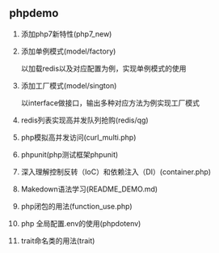 phpdemo
---

1. 添加php7新特性(php7_new)
    
2. 添加单例模式(model/factory)

    以加载redis以及对应配置为例，实现单例模式的使用
    
3. 添加工厂模式(model/sington)

    以interface做接口，输出多种对应方法为例实现工厂模式

4. redis列表实现高并发队列抢购(redis/qg)

5. php模拟高并发访问(curl_multi.php)

6. phpunit(php测试框架phpunit)

7. 深入理解控制反转（IoC）和依赖注入（DI）(container.php)

8. Makedown语法学习(README_DEMO.md)

9. php闭包的用法(function_use.php)

10. php 全局配置.env的使用(phpdotenv)

11. trait命名类的用法(trait)